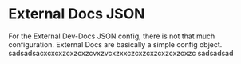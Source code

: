 # External Docs JSON

For the External Dev-Docs JSON config, there is not that much configuration.  External Docs are basically a simple config object. sadsadsacxcxcxzcxzcxzcvxzvcxzxxczcxzcxzcxzcxzcxzc
sadsadsad
